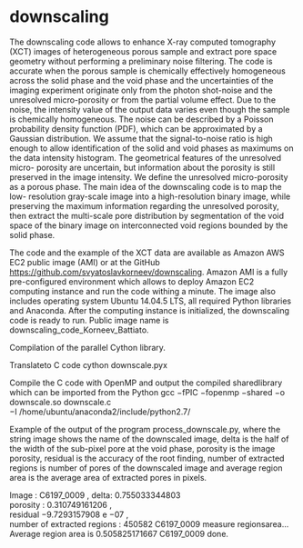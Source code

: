 # downscaling
The downscaling code allows to enhance X-ray computed tomography (XCT)
images of heterogeneous porous sample and extract pore space geometry without
performing a preliminary noise filtering. The code is accurate when the porous
sample is chemically effectively homogeneous across the solid phase and the
void phase and the uncertainties of the imaging experiment originate only from
the photon shot-noise and the unresolved micro-porosity or from the partial
volume effect. Due to the noise, the intensity value of the output data varies
even though the sample is chemically homogeneous. The noise can be described
by a Poisson probability density function (PDF), which can be approximated
by a Gaussian distribution. We assume that the signal-to-noise ratio is high
enough to allow identification of the solid and void phases as maximums on
the data intensity histogram. The geometrical features of the unresolved micro-
porosity are uncertain, but information about the porosity is still preserved
in the image intensity. We define the unresolved micro-porosity as a porous
phase. The main idea of the downscaling code is to map the low-
resolution gray-scale image into a high-resolution binary image, while preserving
the maximum information regarding the unresolved porosity, then extract the
multi-scale pore distribution by segmentation of the void space of the binary
image on interconnected void regions bounded by the solid phase.

The code and the example of the XCT data are available as Amazon AWS
EC2 public image (AMI) or at the GitHub
https://github.com/svyatoslavkorneev/downscaling. Amazon AMI is a fully
pre-configured environment which allows to deploy Amazon EC2 computing
instance and run the code withing a minute. The image also includes operating
system Ubuntu 14.04.5 LTS, all required Python libraries and Anaconda. After
the computing instance is initialized, the downscaling code is ready to run.
Public image name is downscaling_code_Korneev_Battiato.

Compilation of the parallel Cython library.

Translateto C code
cython downscale.pyx

Compile the C code with OpenMP
and output the compiled sharedlibrary
which can be imported from the Python
gcc −fPIC −fopenmp −shared −o downscale.so downscale.c \
−I /home/ubuntu/anaconda2/include/python2.7/


Example of the output of the program process_downscale.py, where
the string image shows the name of the downscaled image, delta is the half of the
width of the sub-pixel pore at the void phase, porosity is the image porosity,
residual is the accuracy of the root finding, number of extracted regions is
number of pores of the downscaled image and average region area is the average
area of extracted pores in pixels.

Image : C6197_0009 , delta: 0.755033344803 \
porosity : 0.310749161206 , \
residual −9.7293157908 e −07 , \
number of extracted regions : 450582
C6197_0009 measure regionsarea...
Average region area is 0.505825171667
C6197_0009 done.
